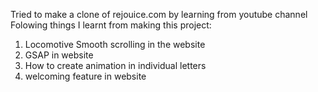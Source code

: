 Tried to make  a clone of rejouice.com by learning from youtube channel 
Folowing things I learnt from making this project:
1. Locomotive Smooth scrolling in the website
2. GSAP in website
3. How to create animation in individual letters
4. welcoming feature in website
